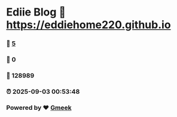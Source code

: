 # Ediie Blog :link: https://eddiehome220.github.io 
### :page_facing_up: [5](https://eddiehome220.github.io/tag.html) 
### :speech_balloon: 0 
### :hibiscus: 128989 
### :alarm_clock: 2025-09-03 00:53:48 
### Powered by :heart: [Gmeek](https://github.com/Meekdai/Gmeek)
